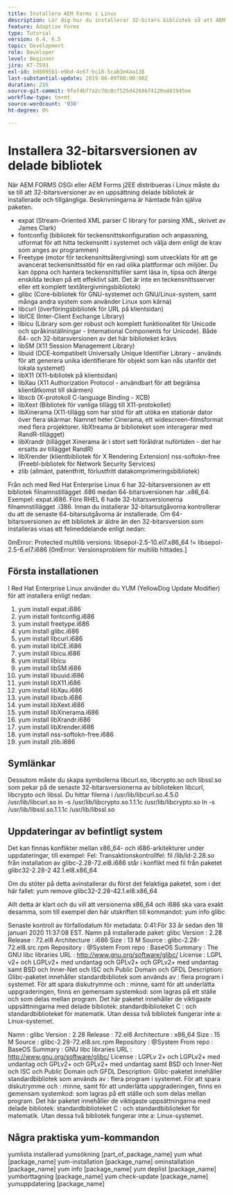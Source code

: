 ```yaml
---
title: Installera AEM Forms i Linux
description: Lär dig hur du installerar 32-bitars bibliotek så att AEM Forms kan användas vid Linux-installation.
feature: Adaptive Forms
type: Tutorial
version: 6.4, 6.5
topic: Development
role: Developer
level: Beginner
jira: KT-7593
exl-id: b9809561-e9bd-4c67-bc18-5cab3e4aa138
last-substantial-update: 2019-06-09T00:00:00Z
duration: 216
source-git-commit: 9fef4b77a2c70c8cf525d42686f4120e481945ee
workflow-type: tm+mt
source-wordcount: '938'
ht-degree: 0%

---
```


# Installera 32-bitarsversionen av delade bibliotek

När AEM FORMS OSGi eller AEM Forms j2EE distribueras i Linux måste du se till att 32-bitarsversioner av en uppsättning delade bibliotek är installerade och tillgängliga.  Beskrivningarna är hämtade från själva paketen.

* expat (Stream-Oriented XML parser C library for parsing XML, skrivet av James Clark)
* fontconfig (bibliotek för teckensnittskonfiguration och anpassning, utformat för att hitta teckensnitt i systemet och välja dem enligt de krav som anges av programmen)
* Freetype (motor för teckensnittsåtergivning) som utvecklats för att ge avancerat teckensnittsstöd för en rad olika plattformar och miljöer. Du kan öppna och hantera teckensnittsfiler samt läsa in, tipsa och återge enskilda tecken på ett effektivt sätt. Det är inte en teckensnittsserver eller ett komplett textåtergivningsbibliotek)
* glibc (Core-bibliotek för GNU-systemet och GNU/Linux-system, samt många andra system som använder Linux som kärna)
* libcurl (överföringsbibliotek för URL på klientsidan)
* libICE (Inter-Client Exchange Library)
* libicu (Library som ger robust och komplett funktionalitet för Unicode och språkinställningar - International Components for Unicode). Både 64- och 32-bitarsversionen av det här biblioteket krävs
* libSM (X11 Session Management Library)
* libuid (DCE-kompatibelt Universally Unique Identifier Library - används för att generera unika identifierare för objekt som kan nås utanför det lokala systemet)
* libX11 (X11-bibliotek på klientsidan)
* libXau (X11 Authorization Protocol - användbart för att begränsa klientåtkomst till skärmen)
* libxcb (X-protokoll C-language Binding - XCB)
* libXext (Bibliotek för vanliga tillägg till X11-protokollet)
* libXinerama (X11-tillägg som har stöd för att utöka en stationär dator över flera skärmar. Namnet heter Cinerama, ett widescreen-filmsformat med flera projektorer. libXtreama är biblioteket som interagerar med RandR-tillägget)
* libXrandr (tillägget Xinerama är i stort sett föråldrat nuförtiden - det har ersatts av tillägget RandR)
* libXrender (klientbibliotek för X Rendering Extension) nss-softokn-free (Freebl-bibliotek för Network Security Services)
* zlib (allmänt, patentfritt, förlustfritt datakomprimeringsbibliotek)

Från och med Red Hat Enterprise Linux 6 har 32-bitarsversionen av ett bibliotek filnamnstillägget .686 medan 64-bitarsversionen har .x86_64. Exempel: expat.i686. Före RHEL 6 hade 32-bitarsversionerna filnamnstillägget .i386. Innan du installerar 32-bitarsutgåvorna kontrollerar du att de senaste 64-bitarsutgåvorna är installerade. Om 64-bitarsversionen av ett bibliotek är äldre än den 32-bitarsversion som installeras visas ett felmeddelande enligt nedan:

0mError: Protected multilib versions: libsepol-2.5-10.el7.x86_64 != libsepol-2.5-6.el7.i686 [0mError: Versionsproblem för multilib hittades.]

## Första installationen

I Red Hat Enterprise Linux använder du YUM (YellowDog Update Modifier) för att installera enligt nedan:

1. yum install expat.i686
2. yum install fontconfig.i686
3. yum install freetype.i686
4. yum install glibc.i686
5. yum install libcurl.i686
6. yum install libICE.i686
7. yum install libicu.i686
8. yum install libicu
9. yum install libSM.i686
10. yum install libuuid.i686
11. yum install libX11.i686
12. yum install libXau.i686
13. yum install libxcb.i686
14. yum install libXext.i686
15. yum install libXinerama.i686
16. yum install libXrandr.i686
17. yum install libXrender.i686
18. yum install nss-softokn-free.i686
19. yum install zlib.i686

## Symlänkar

Dessutom måste du skapa symbolerna libcurl.so, libcrypto.so och libssl.so som pekar på de senaste 32-bitarsversionerna av biblioteken libcurl, libcrypto och libssl. Du hittar filerna i /usr/lib/libcurl.so.4.5.0 /usr/lib/libcurl.so ln -s /usr/lib/libcrypto.so.1.1.1c /usr/lib/libcrypto.so ln -s /usr/lib/libssl.so.1.1.1c /usr/lib/libssl.so

## Uppdateringar av befintligt system

Det kan finnas konflikter mellan x86_64- och i686-arkitekturer under uppdateringar, till exempel: Fel: Transaktionskontrollfel: fil /lib/ld-2.28.so från installation av glibc-2.28-72.el8.i686 står i konflikt med fil från paketet glibc32-2.28-2 42.1.el8.x86_64

Om du stöter på detta avinstallerar du först det felaktiga paketet, som i det här fallet: yum remove glibc32-2.28-42.1.el8.x86_64

Allt detta är klart och du vill att versionerna x86_64 och i686 ska vara exakt desamma, som till exempel den här utskriften till kommandot: yum info glibc

Senaste kontroll av förfallodatum för metadata: 0:41:För 33 år sedan den 18 januari 2020 11:37:08 EST.
Namn på installerade paket: glibc Version : 2.28 Release : 72.el8 Architecture : i686 Size : 13 M Source : glibc-2.28-72.el8.src.rpm Repository : @System From repo : BaseOS Summary : The GNU libc libraries URL : http://www.gnu.org/software/glibc/ License : LGPL v2+ och LGPLv2+ med undantag och GPLv2+ och GPLv2+ med undantag samt BSD och Inner-Net och ISC och Public Domain och GFDL Description: Glibc-paketet innehåller standardbibliotek som används av : flera program i systemet. För att spara diskutrymme och : minne, samt för att underlätta uppgraderingen, finns en gemensam systemkod: som lagras på ett ställe och som delas mellan program. Det här paketet innehåller de viktigaste uppsättningarna med delade bibliotek: standardbiblioteket C : och standardbiblioteket för matematik. Utan dessa två bibliotek fungerar inte a: Linux-systemet.

Namn : glibc Version : 2.28 Release : 72.el8 Architecture : x86_64 Size : 15 M Source : glibc-2.28-72.el8.src.rpm Repository : @System From repo : BaseOS Summary : GNU libc libraries URL : http://www.gnu.org/software/glibc/ License : LGPLv 2+ och LGPLv2+ med undantag och GPLv2+ och GPLv2+ med undantag samt BSD och Inner-Net och ISC och Public Domain och GFDL Description: Glibc-paketet innehåller standardbibliotek som används av : flera program i systemet. För att spara diskutrymme och : minne, samt för att underlätta uppgraderingen, finns en gemensam systemkod: som lagras på ett ställe och som delas mellan program. Det här paketet innehåller de viktigaste uppsättningarna med delade bibliotek: standardbiblioteket C : och standardbiblioteket för matematik. Utan dessa två bibliotek fungerar inte a: Linux-systemet.

## Några praktiska yum-kommandon

yumlista installerad yumsökning [part_of_package_name]
yum what [package_name]
yum-installation [package_name]
ominstallation [package_name]
yum info [package_name]
yum deplist [package_name]
yumborttagning [package_name]
yum check-update [package_name]
yumuppdatering [package_name]
